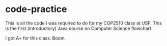 # code-practice
This is all the code I was required to do for my COP2510 class at USF.
This is the first (introductory) Java course on Computer Science flowchart.

I got A+ for this class.
Boom.
